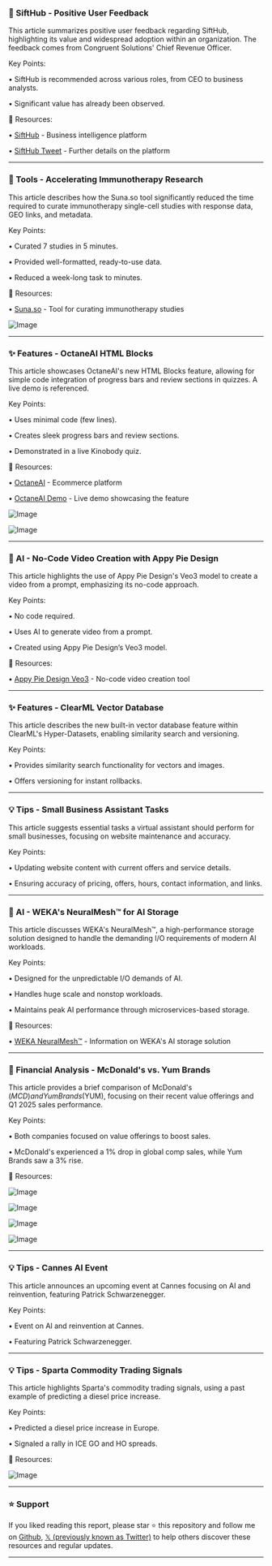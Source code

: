 ### 🤖 SiftHub - Positive User Feedback

This article summarizes positive user feedback regarding SiftHub, highlighting its value and widespread adoption within an organization.  The feedback comes from Congruent Solutions' Chief Revenue Officer.

Key Points:

• SiftHub is recommended across various roles, from CEO to business analysts.


• Significant value has already been observed.



🔗 Resources:

• [SiftHub](https://x.com/sifthubhq) - Business intelligence platform


• [SiftHub Tweet](https://x.com/sifthubhq/status/1935696821063659691) -  Further details on the platform


---

### 🚀 Tools - Accelerating Immunotherapy Research

This article describes how the Suna.so tool significantly reduced the time required to curate immunotherapy single-cell studies with response data, GEO links, and metadata.

Key Points:

• Curated 7 studies in 5 minutes.


• Provided well-formatted, ready-to-use data.


• Reduced a week-long task to minutes.



🔗 Resources:

• [Suna.so](https://suna.so) - Tool for curating immunotherapy studies


![Image](https://pbs.twimg.com/media/GtzxyQ2bkAAZG0a?format=jpg&name=small)


---

### ✨ Features - OctaneAI HTML Blocks

This article showcases OctaneAI's new HTML Blocks feature, allowing for simple code integration of progress bars and review sections in quizzes.  A live demo is referenced.

Key Points:

•  Uses minimal code (few lines).


• Creates sleek progress bars and review sections.


•  Demonstrated in a live Kinobody quiz.



🔗 Resources:

• [OctaneAI](https://x.com/OctaneAI) -  Ecommerce platform


• [OctaneAI Demo](https://x.com/OctaneAI/status/1935691540904468832) -  Live demo showcasing the feature


![Image](https://pbs.twimg.com/media/Gtz1MY1XMAApXqX?format=jpg&name=900x900)


![Image](https://pbs.twimg.com/media/Gtz1MqoXYAAj3_q?format=jpg&name=small)


---

### 🤖 AI - No-Code Video Creation with Appy Pie Design

This article highlights the use of Appy Pie Design's Veo3 model to create a video from a prompt, emphasizing its no-code approach.

Key Points:

•  No code required.


•  Uses AI to generate video from a prompt.


•  Created using Appy Pie Design’s Veo3 model.



🔗 Resources:

• [Appy Pie Design Veo3](https://designcloud.appypie.com/playground/veo3) - No-code video creation tool



---

### ✨ Features - ClearML Vector Database

This article describes the new built-in vector database feature within ClearML's Hyper-Datasets, enabling similarity search and versioning.

Key Points:

• Provides similarity search functionality for vectors and images.


• Offers versioning for instant rollbacks.



---

### 💡 Tips - Small Business Assistant Tasks

This article suggests essential tasks a virtual assistant should perform for small businesses, focusing on website maintenance and accuracy.

Key Points:

• Updating website content with current offers and service details.


• Ensuring accuracy of pricing, offers, hours, contact information, and links.



---

### 🤖 AI - WEKA's NeuralMesh™ for AI Storage

This article discusses WEKA's NeuralMesh™, a high-performance storage solution designed to handle the demanding I/O requirements of modern AI workloads.

Key Points:

•  Designed for the unpredictable I/O demands of AI.


•  Handles huge scale and nonstop workloads.


•  Maintains peak AI performance through microservices-based storage.


🔗 Resources:

• [WEKA NeuralMesh™](https://weka.ly/4n5JbCw) -  Information on WEKA's AI storage solution


---

### 🤖 Financial Analysis - McDonald's vs. Yum Brands

This article provides a brief comparison of McDonald's ($MCD) and Yum Brands ($YUM), focusing on their recent value offerings and Q1 2025 sales performance.

Key Points:

• Both companies focused on value offerings to boost sales.


• McDonald's experienced a 1% drop in global comp sales, while Yum Brands saw a 3% rise.



🔗 Resources:

![Image](https://pbs.twimg.com/media/GtvNj-0XwAAiQKJ?format=png&name=360x360)


![Image](https://pbs.twimg.com/media/GtvNlOaWYAAARnd?format=png&name=360x360)


![Image](https://pbs.twimg.com/media/GtvNmOTXcAAdKH4?format=png&name=360x360)


![Image](https://pbs.twimg.com/media/GtvNnNoWcAAl7u0?format=png&name=360x360)



---

### 💡 Tips - Cannes AI Event

This article announces an upcoming event at Cannes focusing on AI and reinvention, featuring Patrick Schwarzenegger.

Key Points:

• Event on AI and reinvention at Cannes.


• Featuring Patrick Schwarzenegger.



---

### 💡 Tips -  Sparta Commodity Trading Signals

This article highlights Sparta's commodity trading signals, using a past example of predicting a diesel price increase.

Key Points:

• Predicted a diesel price increase in Europe.


•  Signaled a rally in ICE GO and HO spreads.



🔗 Resources:

![Image](https://pbs.twimg.com/media/Gtt_pBcWAAAbPUR?format=jpg&name=small)


---

### ⭐️ Support

If you liked reading this report, please star ⭐️ this repository and follow me on [Github](https://github.com/Drix10), [𝕏 (previously known as Twitter)](https://x.com/DRIX_10_) to help others discover these resources and regular updates.

---